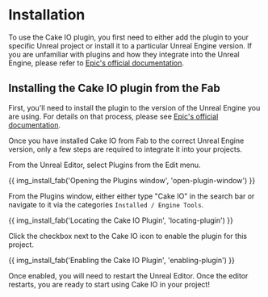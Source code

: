 # Installation
To use the Cake IO plugin, you first need to either add the plugin to your specific Unreal project or install it to a particular Unreal Engine version. If you are unfamiliar with plugins and how they integrate into the Unreal Engine, please refer to [Epic's official documentation](https://dev.epicgames.com/documentation/en-us/unreal-engine/working-with-plugins-in-unreal-engine).

## Installing the Cake IO plugin from the Fab 
First, you'll need to install the plugin to the version of the Unreal Engine you are using. For details on that process, please see [Epic's official documentation](https://dev.epicgames.com/documentation/en-us/unreal-engine/working-with-plugins-in-unreal-engine#installingpluginsfromfab).

Once you have installed Cake IO from Fab to the correct Unreal Engine version, only a few steps are required to integrate it into your projects.

From the Unreal Editor, select Plugins from the Edit menu.

{{ img_install_fab('Opening the Plugins window', 'open-plugin-window') }}

From the Plugins window, either either type "Cake IO" in the search bar or navigate to it via the categories `Installed / Engine Tools`.

{{ img_install_fab('Locating the Cake IO Plugin', 'locating-plugin') }}

Click the checkbox next to the Cake IO icon to enable the plugin for this project.

{{ img_install_fab('Enabling the Cake IO Plugin', 'enabling-plugin') }}

Once enabled, you will need to restart the Unreal Editor. Once the editor restarts, you are ready to start using Cake IO in your project!
